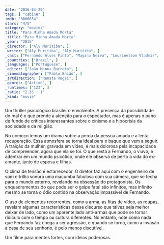```yaml
---
date: "2016-03-29"
tags: [ "cabine" ]
imdb: "3806654"
stars: "4/5"
category: "movies"
title: "Para Minha Amada Morta"
_title: "Para Minha Amada Morta"
_year: "2015"
_director: ["Aly Muritiba", ]
_writer: ["Aly Muritiba", "Aly Muritiba", ]
_cast: ["Fernando Alves Pinto", "Mayana Neiva", "Lourinelson Vladmir", "Giuly Biancato", "Michelle Pucci", "Vinicius Sabbag", ]
_countries: ["Brazil", ]
_languages: ["Portuguese", ]
_editor: ["João Menna Barreto", ]
_cinematographer: ["Pablo Baião", ]
_artdirection: ["Renata Rugai", ]
_genres: ["Action", ]
_runtimes: ["123", ]
_ratio: "2.35 : 1"
_kind: "movie"
---
```

Um thriller psicológico brasileiro envolvente. A presença da possibilidade do mal é o que prende a atenção para o espectador, mas é apenas o pano de fundo de críticas interessantes sobre o cinismo e a hipocrisia da sociedade e da religião.

No começo temos um drama sobre a perda da pessoa amada e a lenta recuperação. Essa atmosfera se torna ideal para o baque que vem a seguir. A traição da mulher, gravada em vídeo, é mais dolorosa pela incapacidade de compreender, agora que ela se foi. O que resta a Fernando, o viúvo, é adentrar em um mundo psicótico, onde ele observa de perto a vida do ex-amante, junto de esposa e filhas.

O clima de tensão é estarrecedor. O diretor faz aqui com o engenheiro de som e trilha sonora uma macumba fabulosa com sua câmera, que se fecha para o mundo externo, revelando na obsessão do protagonista. Os enquadramentos do que pode ser o golpe fatal são infinitos, mas infinito mesmo se torna o ódio contido na observação impassível de Fernando.

O uso de elementos recorrentes, como a arma, as fitas de vídeo, as roupas, revelam algumas características desse discurso que talvez seja melhor deixar de lado, como um aparente lado anti-armas que pode se tornar ridículo com o tempo ou cultura diferentes. No entanto, note como nada que Fernando faz chega a ser agressão, e quando se torna, como a invasão à casa de seu senhorio, é pelo menos discutível.

Um filme para mentes fortes, com ideias poderosas.
